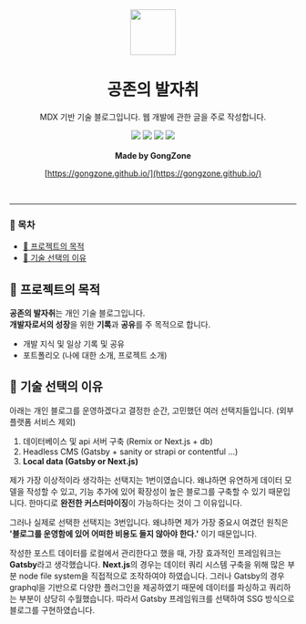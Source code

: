<div align="center">

<div>
<img src="https://user-images.githubusercontent.com/84328632/195548728-312f7f9b-5ed8-4831-9507-85b9f4b7a7ce.png" width="80" height="80">
<h1>공존의 발자취</h1>
</div>

<p>MDX 기반 기술 블로그입니다.
웹 개발에 관한 글을 주로 작성합니다.</p>

<div>
<img src="https://img.shields.io/badge/typescript-3178C6?style=for-the-badge&logo=typescript&logoColor=white">
<img src="https://img.shields.io/badge/gatsby-663399?style=for-the-badge&logo=gatsby&logoColor=white">
<img src="https://img.shields.io/badge/graphql-E10098?style=for-the-badge&logo=graphql&logoColor=white">
<img src="https://img.shields.io/badge/tailwindcss-06B6D4?style=for-the-badge&logo=tailwindcss&logoColor=white">
</div>

<br />
<strong>Made by GongZone</strong>
<br />

[https://gongzone.github.io/](https://gongzone.github.io/)

<br />
</div>
<hr />

### 🔨 목차
  
- [📃 프로젝트의 목적](#-프로젝트의-목적)
- [🎃 기술 선택의 이유](#-기술-선택의-이유)

## 📃 프로젝트의 목적

**공존의 발자취**는 개인 기술 블로그입니다. <br />
**개발자로서의 성장**을 위한 **기록**과 **공유**를 주 목적으로 합니다.

- 개발 지식 및 일상 기록 및 공유
- 포트폴리오 (나에 대한 소개, 프로젝트 소개)

## 🎃 기술 선택의 이유

아래는 개인 블로그를 운영하겠다고 결정한 순간, 고민했던 여러 선택지들입니다. (외부 플랫폼 서비스 제외)

1. 데이터베이스 및 api 서버 구축 (Remix or Next.js + db)
2. Headless CMS (Gatsby + sanity or strapi or contentful ...)
3. **Local data (Gatsby or Next.js)**

제가 가장 이상적이라 생각하는 선택지는 1번이였습니다. 왜냐하면 유연하게 데이터 모델을 작성할 수 있고, 기능 추가에 있어 확장성이 높은 블로그를 구축할 수 있기 때문입니다. 한마디로 **완전한 커스터마이징**이 가능하다는 것이 그 이유입니다.

그러나 실제로 선택한 선택지는 3번입니다. 왜냐하면 제가 가장 중요시 여겼던 원칙은 **'블로그를 운영함에 있어 어떠한 비용도 들지 않아야 한다.'** 이기 때문입니다.

작성한 포스트 데이터를 로컬에서 관리한다고 했을 때, 가장 효과적인
프레임워크는 **Gatsby**라고 생각했습니다. **Next.js**의 경우는 데이터 쿼리 시스템 구축을 위해 많은 부분 node file system을 직접적으로 조작하여야 하였습니다. 그러나 Gatsby의 경우 graphql을 기반으로 다양한 플러그인을 제공하였기 때문에 데이터를 파싱하고 쿼리하는 부분이 상당히 수월했습니다. 따라서 Gatsby 프레임워크를 선택하여 SSG 방식으로 블로그를 구현하였습니다.
